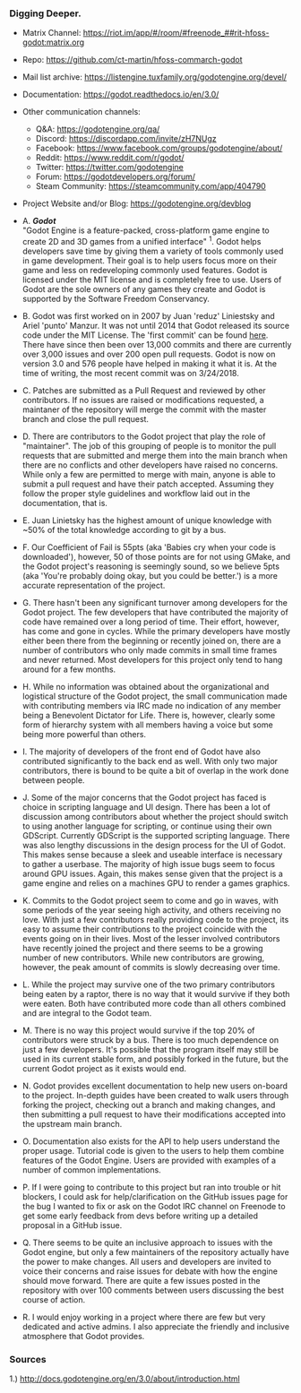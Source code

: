 ### Digging Deeper.

  * Matrix Channel: https://riot.im/app/#/room/#freenode_##rit-hfoss-godot:matrix.org
  * Repo: https://github.com/ct-martin/hfoss-commarch-godot
  * Mail list archive: https://listengine.tuxfamily.org/godotengine.org/devel/
  * Documentation: https://godot.readthedocs.io/en/3.0/
  * Other communication channels:
      * Q&A: https://godotengine.org/qa/
      * Discord: https://discordapp.com/invite/zH7NUgz
      * Facebook: https://www.facebook.com/groups/godotengine/about/
      * Reddit: https://www.reddit.com/r/godot/
      * Twitter: https://twitter.com/godotengine
      * Forum: https://godotdevelopers.org/forum/  
      * Steam Community: https://steamcommunity.com/app/404790
  * Project Website and/or Blog: https://godotengine.org/devblog

  * A.  ***Godot*** <br>
        "Godot Engine is a feature-packed, cross-platform game engine to create 2D and 3D games from a unified interface" <sup>1</sup>. Godot helps developers save time by giving them a variety of tools commonly used in game development. Their goal is to help users focus more on their game and less on redeveloping commonly used features. Godot is licensed under the MIT license and is completely free to use. Users of Godot are the sole owners of any games they create and Godot is supported by the Software Freedom Conservancy.
  * B.  Godot was first worked on in 2007 by Juan 'reduz' Liniestsky and Ariel 'punto' Manzur. It was not until 2014 that Godot released its source code under the MIT License. The 'first commit' can be found [here](https://github.com/godotengine/godot/tree/0e49da1687bc8192ed210947da52c9e5c5f301bb). There have since then been over 13,000 commits and there are currently over 3,000 issues and over 200 open pull requests. Godot is now on version 3.0 and 576 people have helped in making it what it is. At the time of writing, the most recent commit was on 3/24/2018.  
  * C.  Patches are submitted as a Pull Request and reviewed by other contributors. If no issues are raised or modifications requested, a maintaner of the repository will merge the commit with the master branch and close the pull request.
  * D.  There are contributors to the Godot project that play the role of "maintainer". The job of this grouping of people is to monitor the pull requests that are submitted and merge them into the main branch when there are no conflicts and other developers have raised no concerns. While only a few are permitted to merge with main, anyone is able to submit a pull request and have their patch accepted. Assuming they follow the proper style guidelines and workflow laid out in the documentation, that is. 
  * E.  Juan Linietsky has the highest amount of unique knowledge with ~50% of the total knowledge according to git by a bus.
  * F.  Our Coefficient of Fail is 55pts (aka 'Babies cry when your code is downloaded'), however, 50 of those points are for not using GMake, and the Godot project's reasoning is seemingly sound,
        so we believe 5pts (aka 'You're probably doing okay, but you could be better.') is a more accurate representation of the project.
  * G.  There hasn't been any significant turnover among developers for the Godot project. The few developers that have contributed the majority of code have remained over a long period of time. Their effort, however, has come and gone in cycles. While the primary developers have mostly either been there from the beginning or recently joined on, there are a number of contributors who only made commits in small time frames and never returned. Most developers for this project only tend to hang around for a few months. 
  * H. While no information was obtained about the organizational and logistical structure of the Godot project, the small communication made with contributing members via IRC made no indication of any member being a Benevolent Dictator for Life. There is, however, clearly some form of hierarchy system with all members having a voice but some being more powerful than others. 
  * I. The majority of developers of the front end of Godot have also contributed significantly to the back end as well. With only two major contributors, there is bound to be quite a bit of overlap in the work done between people. 
  * J. Some of the major concerns that the Godot project has faced is choice in scripting language and UI design. There has been a lot of discussion among contributors about whether the project should switch to using another language for scripting, or continue using their own GDScript. Currently GDScript is the supported scripting language. There was also lengthy discussions in the design process for the UI of Godot. This makes sense because a sleek and useable interface is necessary to gather a userbase. The majority of high issue bugs seem to focus around GPU issues. Again, this makes sense given that the project is a game engine and relies on a machines GPU to render a games graphics. 
  * K. Commits to the Godot project seem to come and go in waves, with some periods of the year seeing high activity, and others receiving no love. With just a few contributors really providing code to the project, its easy to assume their contributions to the project coincide with the events going on in their lives. Most of the lesser involved contributors have recently joined the project and there seems to be a growing number of new contributors. While new contributors are growing, however, the peak amount of commits is slowly decreasing over time. 
  * L. While the project may survive one of the two primary contributors being eaten by a raptor, there is no way that it would survive if they both were eaten. Both have contributed more code than all others combined and are integral to the Godot team. 
  * M. There is no way this project would survive if the top 20% of contributors were struck by a bus. There is too much dependence on just a few developers. It's possible that the program itself may still be used in its current stable form, and possibly forked in the future, but the current Godot project as it exists would end. 
  * N.  Godot provides excellent documentation to help new users on-board to the project. In-depth guides have been created to walk users through forking the project, checking out a branch and making changes, and then submitting a pull request to have their modifications accepted into the upstream main branch.
  * O.  Documentation also exists for the API to help users understand the proper usage. Tutorial code is given to the users to help them combine features of the Godot Engine. Users are provided with examples of a number of common implementations.
  * P.  If I were going to contribute to this project but ran into trouble or hit blockers, I could ask for help/clarification on the GitHub issues page for the bug I wanted to fix or ask on the Godot IRC channel on Freenode to get some early feedback from devs before writing up a detailed proposal in a GitHub issue.
  * Q. There seems to be quite an inclusive approach to issues with the Godot engine, but only a few maintainers of the repository actually have the power to make changes. All users and developers are invited to voice their concerns and raise issues for debate with how the engine should move forward. There are quite a few issues posted in the repository with over 100 comments between users discussing the best course of action.   
  * R. I would enjoy working in a project where there are few but very dedicated and active admins. I also appreciate the friendly and inclusive atmosphere that Godot provides.

  ### Sources
  1.) http://docs.godotengine.org/en/3.0/about/introduction.html
